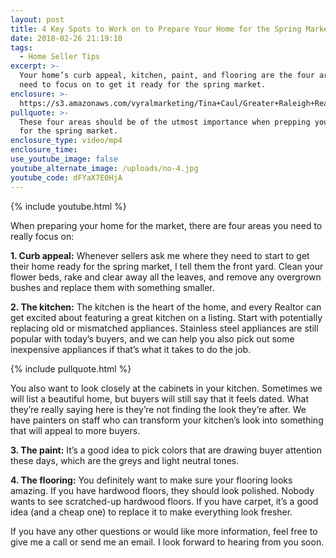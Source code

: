 ```yaml
---
layout: post
title: 4 Key Spots to Work on to Prepare Your Home for the Spring Market
date: 2018-02-26 21:19:10
tags:
  - Home Seller Tips
excerpt: >-
  Your home’s curb appeal, kitchen, paint, and flooring are the four areas you
  need to focus on to get it ready for the spring market.
enclosure: >-
  https://s3.amazonaws.com/vyralmarketing/Tina+Caul/Greater+Raleigh+Real+Estate-+4+Key+Spots+to+Work+on+to+Prepare+Your+Home+for+the+Spring+Market.mp4
pullquote: >-
  These four areas should be of the utmost importance when prepping your home
  for the spring market.
enclosure_type: video/mp4
enclosure_time:
use_youtube_image: false
youtube_alternate_image: /uploads/no-4.jpg
youtube_code: dFYaX7E0HjA
---
```


{% include youtube.html %}

When preparing your home for the market, there are four areas you need to really focus on:

**1. Curb appeal:** Whenever sellers ask me where they need to start to get their home ready for the spring market, I tell them the front yard. Clean your flower beds, rake and clear away all the leaves, and remove any overgrown bushes and replace them with something smaller.

**2. The kitchen:** The kitchen is the heart of the home, and every Realtor can get excited about featuring a great kitchen on a listing. Start with potentially replacing old or mismatched appliances. Stainless steel appliances are still popular with today’s buyers, and we can help you also pick out some inexpensive appliances if that’s what it takes to do the job.&nbsp;

{% include pullquote.html %}

You also want to look closely at the cabinets in your kitchen. Sometimes we will list a beautiful home, but buyers will still say that it feels dated. What they’re really saying here is they’re not finding the look they’re after. We have painters on staff who can transform your kitchen’s look into something that will appeal to more buyers.&nbsp;

**3. The paint:** It’s a good idea to pick colors that are drawing buyer attention these days, which are the greys and light neutral tones.&nbsp;

**4. The flooring:** You definitely want to make sure your flooring looks amazing. If you have hardwood floors, they should look polished. Nobody wants to see scratched-up hardwood floors. If you have carpet, it’s a good idea (and a cheap one) to replace it to make everything look fresher.

If you have any other questions or would like more information, feel free to give me a call or send me an email. I look forward to hearing from you soon.